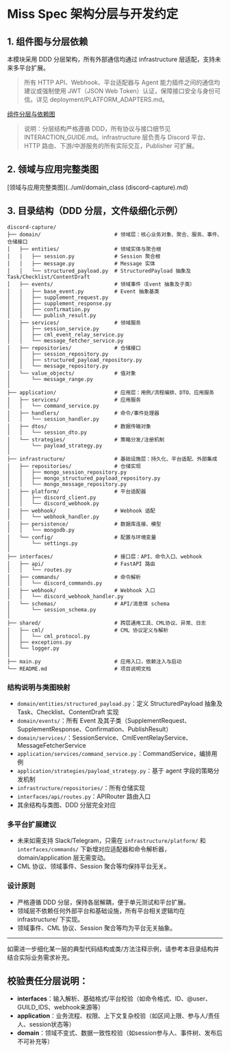 # Miss Spec 架构分层与开发约定

## 1. 组件图与分层依赖

本模块采用 DDD 分层架构，所有外部通信均通过 infrastructure 层适配，支持未来多平台扩展。

> 所有 HTTP API、Webhook、平台适配器与 Agent 能力插件之间的通信均建议或强制使用 JWT（JSON Web Token）认证，保障接口安全与身份可信。详见 deployment/PLATFORM_ADAPTERS.md。

[组件分层与依赖图](../uml/component.md)

> 说明：分层结构严格遵循 DDD，所有协议与接口细节见 INTERACTION_GUIDE.md。infrastructure 层负责与 Discord 平台、HTTP 路由、下游/中游服务的所有实际交互，Publisher 可扩展。

## 2. 领域与应用完整类图

[领域与应用完整类图](../uml/domain_class (discord-capture).md)

## 3. 目录结构（DDD 分层，文件级细化示例）

```plaintext
discord-capture/
├── domain/                        # 领域层：核心业务对象、聚合、服务、事件、仓储接口
│   ├── entities/                  # 领域实体与聚合根
│   │   ├── session.py             # Session 聚合根
│   │   ├── message.py             # Message 实体
│   │   └── structured_payload.py  # StructuredPayload 抽象及 Task/Checklist/ContentDraft
│   ├── events/                    # 领域事件（Event 抽象及子类）
│   │   ├── base_event.py          # Event 抽象基类
│   │   ├── supplement_request.py
│   │   ├── supplement_response.py
│   │   ├── confirmation.py
│   │   └── publish_result.py
│   ├── services/                  # 领域服务
│   │   ├── session_service.py
│   │   ├── cml_event_relay_service.py
│   │   └── message_fetcher_service.py
│   ├── repositories/              # 仓储接口
│   │   ├── session_repository.py
│   │   ├── structured_payload_repository.py
│   │   └── message_repository.py
│   └── value_objects/             # 值对象
│       └── message_range.py
│
├── application/                   # 应用层：用例/流程编排、DTO、应用服务
│   ├── services/                  # 应用服务
│   │   └── command_service.py
│   ├── handlers/                  # 命令/事件处理器
│   │   └── session_handler.py
│   ├── dtos/                      # 数据传输对象
│   │   └── session_dto.py
│   └── strategies/                # 策略分发/注册机制
│       └── payload_strategy.py
│
├── infrastructure/                # 基础设施层：持久化、平台适配、外部集成
│   ├── repositories/              # 仓储实现
│   │   ├── mongo_session_repository.py
│   │   ├── mongo_structured_payload_repository.py
│   │   └── mongo_message_repository.py
│   ├── platform/                  # 平台适配器
│   │   ├── discord_client.py
│   │   └── discord_webhook.py
│   ├── webhook/                   # Webhook 适配
│   │   └── webhook_handler.py
│   ├── persistence/               # 数据库连接、模型
│   │   └── mongodb.py
│   └── config/                    # 配置与环境变量
│       └── settings.py
│
├── interfaces/                    # 接口层：API、命令入口、webhook
│   ├── api/                       # FastAPI 路由
│   │   └── routes.py
│   ├── commands/                  # 命令解析
│   │   └── discord_commands.py
│   ├── webhook/                   # Webhook 入口
│   │   └── discord_webhook_handler.py
│   └── schemas/                   # API/消息体 schema
│       └── session_schema.py
│
├── shared/                        # 跨层通用工具、CML协议、异常、日志
│   ├── cml/                       # CML 协议定义与解析
│   │   └── cml_protocol.py
│   ├── exceptions.py
│   └── logger.py
│
├── main.py                        # 应用入口，依赖注入与启动
└── README.md                      # 项目说明文档
```

### 结构说明与类图映射
- `domain/entities/structured_payload.py`：定义 StructuredPayload 抽象及 Task、Checklist、ContentDraft 实现
- `domain/events/`：所有 Event 及其子类（SupplementRequest、SupplementResponse、Confirmation、PublishResult）
- `domain/services/`：SessionService、CmlEventRelayService、MessageFetcherService
- `application/services/command_service.py`：CommandService，编排用例
- `application/strategies/payload_strategy.py`：基于 agent 字段的策略分发机制
- `infrastructure/repositories/`：所有仓储实现
- `interfaces/api/routes.py`：APIRouter 路由入口
- 其余结构与类图、DDD 分层完全对应

### 多平台扩展建议
- 未来如需支持 Slack/Telegram，只需在 `infrastructure/platform/` 和 `interfaces/commands/` 下新增对应适配器和命令解析器，domain/application 层无需变动。
- CML 协议、领域事件、Session 聚合等均保持平台无关。

### 设计原则
- 严格遵循 DDD 分层，保持各层解耦，便于单元测试和平台扩展。
- 领域层不依赖任何外部平台和基础设施，所有平台相关逻辑均在 infrastructure/ 下实现。
- 领域事件、CML 协议、Session 聚合等均为平台无关抽象。

---
如需进一步细化某一层的典型代码结构或类/方法注释示例，请参考本目录结构并结合实际业务需求补充。

## 校验责任分层说明：
- **interfaces**：输入解析、基础格式/平台校验（如命令格式、ID、@user、GUILD_IDS、webhook来源等）
- **application**：业务流程、权限、上下文复杂校验（如区间上限、参与人/责任人、session状态等）
- **domain**：领域不变式、数据一致性校验（如session参与人、事件树、发布后不可补充等）
